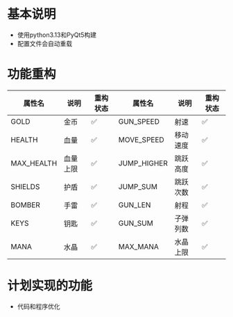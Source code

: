 # 基本说明
* 使用python3.13和PyQt5构建
* 配置文件会自动重载
# 功能重构
| 属性名          | 说明         | 重构状态 | 属性名           | 说明             | 重构状态    |
|----------------|-------------|----------|-----------------|-----------------|----------|
| GOLD            | 金币        | ✅       | GUN_SPEED        | 射速             | ✅         |
| HEALTH          | 血量        | ✅       | MOVE_SPEED       | 移动速度          | ✅         |
| MAX_HEALTH      | 血量上限     | ✅       | JUMP_HIGHER      | 跳跃高度          | ✅         |
| SHIELDS         | 护盾        | ✅       | JUMP_SUM         | 跳跃次数          | ✅         |
| BOMBER          | 手雷        | ✅       | GUN_LEN          | 射程             | ✅         |
| KEYS            | 钥匙         | ✅       | GUN_SUM          | 子弹列数          | ✅         |
| MANA            | 水晶         | ✅       | MAX_MANA         | 水晶上限          | ✅         |
# 计划实现的功能
* 代码和程序优化
<br>
<br>
<br>
